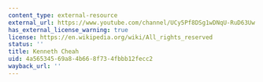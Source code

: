 ```yaml
---
content_type: external-resource
external_url: https://www.youtube.com/channel/UCy5Pf8DSg1wDNqU-RuD63Uw
has_external_license_warning: true
license: https://en.wikipedia.org/wiki/All_rights_reserved
status: ''
title: Kenneth Cheah
uid: 4a565345-69a8-4b66-8f73-4fbbb12fecc2
wayback_url: ''
---
```

